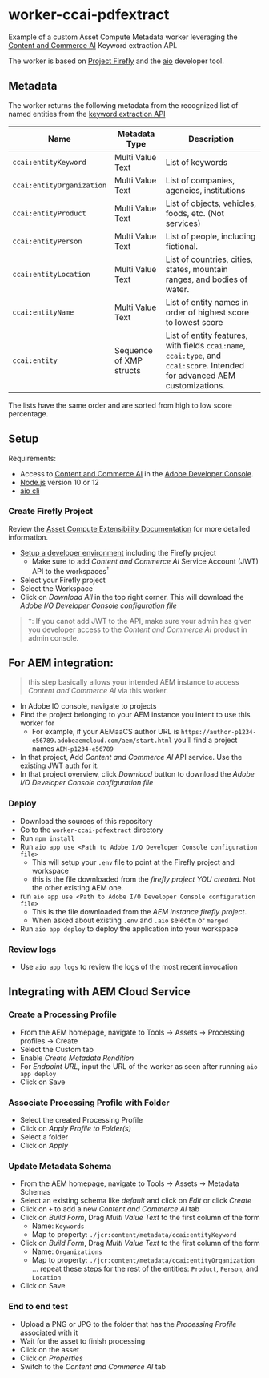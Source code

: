 # worker-ccai-pdfextract

Example of a custom Asset Compute Metadata worker leveraging the [Content and Commerce AI](https://docs.adobe.com/content/help/en/experience-platform/intelligent-services/content-commerce-ai/overview.html) Keyword extraction API.

The worker is based on [Project Firefly](https://github.com/AdobeDocs/project-firefly) and the [aio](https://github.com/adobe/aio-cli) developer tool.

## Metadata

The worker returns the following metadata from the recognized list of named entities from the [keyword extraction API](https://docs.adobe.com/content/help/en/experience-platform/intelligent-services/content-commerce-ai/api/keyword-extraction.html)

| Name | Metadata Type | Description |
| ---- | ------------- | ----------- |
| `ccai:entityKeyword` | Multi Value Text | List of keywords |
| `ccai:entityOrganization` | Multi Value Text | List of 	companies, agencies, institutions  |
| `ccai:entityProduct` | Multi Value Text | List of objects, vehicles, foods, etc. (Not services) |
| `ccai:entityPerson` | Multi Value Text | List of people, including fictional. |
| `ccai:entityLocation` | Multi Value Text | List of countries, cities, states, mountain ranges, and bodies of water. |
| `ccai:entityName` | Multi Value Text | List of entity names in order of highest score to lowest score  |
| `ccai:entity` | Sequence of XMP structs | List of entity features, with fields `ccai:name`, `ccai:type`, and `ccai:score`. Intended for advanced AEM customizations. |

The lists have the same order and are sorted from high to low score percentage.

## Setup

Requirements:

- Access to [Content and Commerce AI](https://docs.adobe.com/content/help/en/experience-platform/intelligent-services/content-commerce-ai/overview.html) in the [Adobe Developer Console](https://console.adobe.io).
- [Node.js](https://nodejs.org/en/) version 10 or 12
- [aio cli](https://github.com/adobe/aio-cli)

### Create Firefly Project

Review the [Asset Compute Extensibility Documentation](https://docs.adobe.com/content/help/en/asset-compute/using/extend/understand-extensibility.html) for more detailed information.

- [Setup a developer environment](https://docs.adobe.com/content/help/en/asset-compute/using/extend/setup-environment.html) including the Firefly project
  - Make sure to add _Content and Commerce AI_ Service Account (JWT) API to the workspaces<sup>†</sup>
- Select your Firefly project
- Select the Workspace
- Click on _Download All_ in the top right corner. This will download the _Adobe I/O Developer Console configuration file_

> †: If you canot add JWT to the API, make sure your admin has given you developer access to the _Content and Commerce AI_ product in admin console.

## For AEM integration:

> this step basically allows your intended AEM instance to access _Content and Commerce AI_ via this worker.

- In Adobe IO console, navigate to projects
- Find the project belonging to your AEM instance you intent to use this worker for
  - For example, if your AEMaaCS author URL is `https://author-p1234-e56789.adobeaemcloud.com/aem/start.html` you'll find a project names `AEM-p1234-e56789`
- In that project, Add _Content and Commerce AI_ API service. Use the existing JWT auth for it.
- In that project overview, click _Download_ button to download the _Adobe I/O Developer Console configuration file_

### Deploy

- Download the sources of this repository
- Go to the `worker-ccai-pdfextract` directory
- Run `npm install`
- Run `aio app use <Path to Adobe I/O Developer Console configuration file>`
  - This will setup your `.env` file to point at the Firefly project and workspace
  - this is the file downloaded from the _firefly project YOU created_. Not the other existing AEM one.
- run `aio app use <Path to Adobe I/O Developer Console configuration file>`
  - This is the file downloaded from the _AEM instance firefly project_.
  - When asked about existing `.env` and `.aio` select `m` or `merged`
- Run `aio app deploy` to deploy the application into your workspace

### Review logs

- Use `aio app logs` to review the logs of the most recent invocation

## Integrating with AEM Cloud Service

### Create a Processing Profile

- From the AEM homepage, navigate to Tools -> Assets -> Processing profiles -> Create
- Select the Custom tab
- Enable _Create Metadata Rendition_
- For _Endpoint URL_, input the URL of the worker as seen after running `aio app deploy`
- Click on Save
  
### Associate Processing Profile with Folder

- Select the created Processing Profile
- Click on _Apply Profile to Folder(s)_
- Select a folder
- Click on _Apply_

### Update Metadata Schema

- From the AEM homepage, navigate to Tools -> Assets -> Metadata Schemas
- Select an existing schema like _default_ and click on _Edit_ or click _Create_
- Click on `+` to add a new _Content and Commerce AI_ tab
- Click on _Build Form_, Drag _Multi Value Text_ to the first column of the form
  - Name: `Keywords`
  - Map to property: `./jcr:content/metadata/ccai:entityKeyword`
- Click on _Build Form_, Drag _Multi Value Text_ to the first column of the form
  - Name: `Organizations`
  - Map to property: `./jcr:content/metadata/ccai:entityOrganization`
... repeat these steps for the rest of the entities: `Product`, `Person`, and `Location`
- Click on Save

### End to end test

- Upload a PNG or JPG to the folder that has the _Processing Profile_ associated with it
- Wait for the asset to finish processing
- Click on the asset
- Click on _Properties_
- Switch to the _Content and Commerce AI_ tab
